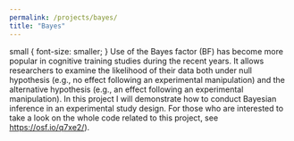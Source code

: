 ```yaml
---
permalink: /projects/bayes/
title: "Bayes"
---
```

small {
    font-size: smaller;
}
Use of the Bayes factor (BF) has become more popular in cognitive training studies during the recent years. It allows researchers to examine the likelihood of their data both under null hypothesis (e.g., no effect following an experimental manipulation) and the alternative hypothesis (e.g., an effect following an experimental manipulation). In this project I will demonstrate how to conduct Bayesian inference in an experimental study design. For those who are interested to take a look on the whole code related to this project, see https://osf.io/q7xe2/).
